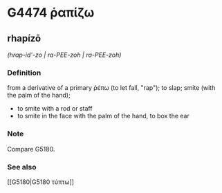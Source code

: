 # G4474 ῥαπίζω

## rhapízō

_(hrap-id'-zo | ra-PEE-zoh | ra-PEE-zoh)_

### Definition

from a derivative of a primary ῥέπω (to let fall, "rap"); to slap; smite (with the palm of the hand); 

- to smite with a rod or staff
- to smite in the face with the palm of the hand, to box the ear

### Note

Compare G5180.

### See also

[[G5180|G5180 τύπτω]]
